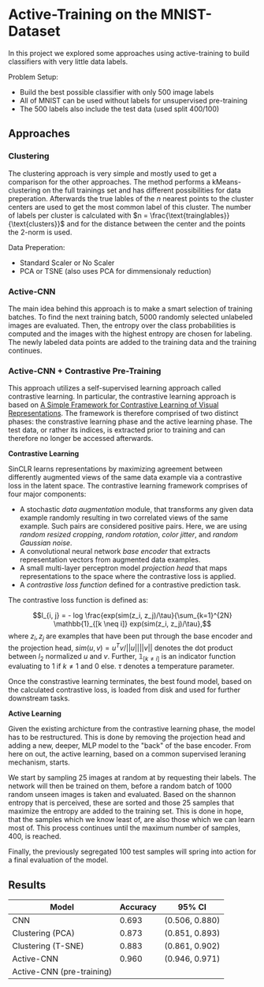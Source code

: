 # Active-Training on the MNIST-Dataset

In this project we explored some approaches using active-training to build classifiers with very little data labels.

Problem Setup:
- Build the best possible classifier with only 500 image labels
- All of MNIST can be used without labels for unsupervised pre-training
- The 500 labels also include the test data (used split 400/100)

## Approaches

### Clustering

The clustering approach is very simple and mostly used to get a comparison for the other approaches.
The method performs a kMeans-clustering on the full trainings set and has different possibilities for data preperation. 
Afterwards the true lables of the $n$ nearest points to the cluster centers are used to get the most common label of this cluster. The number of labels per cluster is calculated with $n = \frac{\text{trainglables}}{\text{clusters}}$ and for the distance between the center and the points the 2-norm is used. 

Data Preperation:
 - Standard Scaler or No Scaler 
 - PCA or TSNE (also uses PCA for dimmensionaly reduction)

### Active-CNN

The main idea behind this approach is to make a smart selection of training batches.
To find the next training batch, 5000 randomly selected unlabeled images are evaluated.
Then, the entropy over the class probabilities is computed and the images with the highest entropy are chosen for labeling.
The newly labeled data points are added to the training data and the training continues.

### Active-CNN + Contrastive Pre-Training

This approach utilizes a self-supervised learning approach called contrastive learning. In particular, the contrastive learning approach is based on [A Simple Framework for Contrastive Learning of Visual Representations](https://arxiv.org/abs/2002.05709). The framework is therefore comprised of two distinct phases: the constrastive learning phase and the active learning phase. The test data, or rather its indices, is extracted prior to training and can therefore no longer be accessed afterwards.

**Contrastive Learning**

SinCLR learns representations by maximizing agreement between differently augmented views of the same data example via a contrastive loss in the latent space. The contrastive learning framework comprises of four major components:
- A stochastic *data augmentation* module, that transforms any given data example randomly resulting in two correlated views of the same example. Such pairs are considered positive pairs. Here, we are using *random resized cropping*, *random rotation*, *color jitter*, and *random Gaussian noise*.
- A convolutional neural network *base encoder* that extracts representation vectors from augmented data examples.
- A small multi-layer perceptron model *projection head* that maps representations to the space where the contrastive loss is applied.
- A *contrastive loss function* defined for a contrastive prediction task. 

The contrastive loss function is defined as:

$$l_{i, j} = - log \frac{exp(sim(z_i, z_j)/\tau}{\sum_{k=1}^{2N} \mathbb{1}_{[k \neq i]} exp(sim(z_i, z_j)/\tau},$$
where $`z_i, z_j`$ are examples that have been put through the base encoder and the projection head, $`sim(u, v) = u^T v / ||u||||v||`$ denotes the dot product between $`l_2`$ normalized $`u`$ and $`v`$. Further, $`\mathbb{1}_{[k \neq i]}`$ is an indicator function evaluating to $`1`$ if $`k \neq 1`$ and $`0`$ else. $`\tau`$ denotes a temperature parameter. 

Once the constrastive learning terminates, the best found model, based on the calculated contrastive loss, is loaded from disk and used for further downstream tasks.

**Active Learning**

Given the existing archicture from the contrastive learning phase, the model has to be restructured. This is done by removing the projection head and adding a new, deeper, MLP model to the "back" of the base encoder. From here on out, the active learning, based on a common supervised leraning mechanism, starts. 

We start by sampling 25 images at random at by requesting their labels. The network will then be trained on them, before a random batch of 1000 random unseen images is taken and evaluated. Based on the shannon entropy that is perceived, these are sorted and those 25 samples that maximize the entropy are added to the training set. This is done in hope, that the samples which we know least of, are also those which we can learn most of. This process continues until the maximum number of samples, 400, is reached. 

Finally, the previously segregated 100 test samples will spring into action for a final evaluation of the model.


## Results

| Model                     | Accuracy | 95% CI         |
|---------------------------|----------|----------------|
| CNN                       | 0.693    | (0.506, 0.880) |
| Clustering (PCA)          | 0.873    | (0.851, 0.893) |
| Clustering (T-SNE)        | 0.883    | (0.861, 0.902) |
| Active-CNN                | 0.960    | (0.946, 0.971) |
| Active-CNN (pre-training) |          |                |
